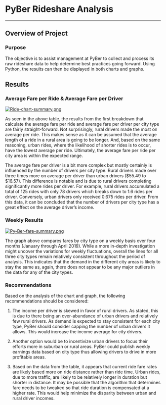 # PyBer Rideshare Analysis
---
## Overview of Project

### Purpose

The objective is to assist management at PyBer to collect and process its raw rideshare data to help determine best practices going forward. Using Python, the results can then be displayed in both charts and graphs.

## Results

### Average Fare per Ride & Average Fare per Driver  

[![Ride-chart-summary.png](https://i.postimg.cc/wjymJQk8/Ride-chart-summary.png)](https://postimg.cc/FYvzXcqD)  

As seen in the above table, the results from the first breakdown that calculate the average fare per ride and average fare per driver per city type are fairly straight-forward. Not surprisingly, rural drivers made the most on average per ride. This makes sense as it can be assumed that the average length of a ride in a rural area is going to be longer. And, based on the same reasoning, urban rides, where the likelihood of shorter rides is to occur, have the lowest average per ride. Ultimately, the average fare per ride per city area is within the expected range. 

The average fare per driver is a bit more complex but mostly certainly is influenced by the number of drivers per city type. Rural drivers made over three times more on average per driver than urban drivers ($55.49 to $16.57). This difference is notable and is due to rural drivers completing significantly more rides per driver. For example, rural drivers accumulated a total of 125 rides with only 78 drivers which breaks down to 1.6 rides per driver. Conversely, urban drivers only received 0.675 rides per driver. From this data, it can be concluded that the number of drivers per city type has a great effect on the average driver’s income.

### Weekly Results

[![Py-Ber-fare-summary.png](https://i.postimg.cc/hP9jqZMG/Py-Ber-fare-summary.png)](https://postimg.cc/rKwc1JB6)  

The graph above compares fares by city type on a weekly basis over four months (January through April 2019). While a more in-depth investigation might uncover the variations for weekly fluctuations, overall the lines for all three city types remain relatively consistent throughout the period of analysis. This indicates that the demand in the different city areas is likely to stay the same as, again, there does not appear to be any major outliers in the data for any of the city types.


### Recommendations  

Based on the analysis of the chart and graph, the following recommendations should be considered:

1)	The income per driver is skewed in favor of rural drivers. As stated, this is due to there being an over-abundance of urban drivers and relatively few rural drivers. As demand is expected to stay consistent for each city type, PyBer should consider capping the number of urban drivers it allows. This would increase the income average for city drivers.  

2)	Another option would be to incentivize urban drivers to focus their efforts more in suburban or rural areas. PyBer could publish weekly earnings data based on city type thus allowing drivers to drive in more profitable areas.  

3)	Based on the data from the table, it appears that current ride fare rates are likely based more on ride distance rather than ride time. Urban rides, due to more traffic, are likely to be relatively longer in duration but shorter in distance. It may be possible that the algorithm that determines fare needs to be tweaked so that ride duration is compensated at a higher rate. This would help minimize the disparity between urban and rural driver incomes. 
